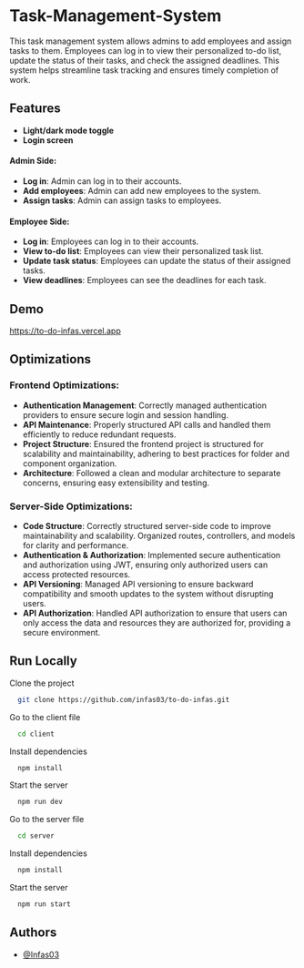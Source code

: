 
# Task-Management-System

This task management system allows admins to add employees and assign tasks to them. Employees can log in to view their personalized to-do list, update the status of their tasks, and check the assigned deadlines. This system helps streamline task tracking and ensures timely completion of work.
## Features


- **Light/dark mode toggle**
- **Login screen**
#### Admin Side:
- **Log in**: Admin can log in to their accounts.
- **Add employees**: Admin can add new employees to the system.
- **Assign tasks**: Admin can assign tasks to employees.

#### Employee Side:
- **Log in**: Employees can log in to their accounts.
- **View to-do list**: Employees can view their personalized task list.
- **Update task status**: Employees can update the status of their assigned tasks.
- **View deadlines**: Employees can see the deadlines for each task.


## Demo

https://to-do-infas.vercel.app

## Optimizations

### Frontend Optimizations:
- **Authentication Management**: Correctly managed authentication providers to ensure secure login and session handling.
- **API Maintenance**: Properly structured API calls and handled them efficiently to reduce redundant requests.
- **Project Structure**: Ensured the frontend project is structured for scalability and maintainability, adhering to best practices for folder and component organization.
- **Architecture**: Followed a clean and modular architecture to separate concerns, ensuring easy extensibility and testing.

### Server-Side Optimizations:
- **Code Structure**: Correctly structured server-side code to improve maintainability and scalability. Organized routes, controllers, and models for clarity and performance.
- **Authentication & Authorization**: Implemented secure authentication and authorization using JWT, ensuring only authorized users can access protected resources.
- **API Versioning**: Managed API versioning to ensure backward compatibility and smooth updates to the system without disrupting users.
- **API Authorization**: Handled API authorization to ensure that users can only access the data and resources they are authorized for, providing a secure environment.


## Run Locally

Clone the project

```bash
  git clone https://github.com/infas03/to-do-infas.git
```

Go to the client file

```bash
  cd client
```

Install dependencies

```bash
  npm install
```

Start the server

```bash
  npm run dev
```

Go to the server file

```bash
  cd server
```

Install dependencies

```bash
  npm install
```

Start the server

```bash
  npm run start
```
## Authors

- [@Infas03](https://www.github.com/infas03)

